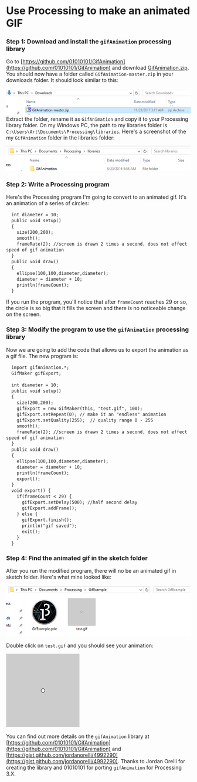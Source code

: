 # Use Processing to make an animated GIF
### Step 1: Download and install the `gifAnimation` processing library
Go to [https://github.com/01010101/GifAnimation](https://github.com/01010101/GifAnimation) and download [GifAnimation.zip](https://github.com/01010101/GifAnimation/archive/master.zip). You should now have a folder called `GifAnimation-master.zip` in your downloads folder. It should look similar to this:    

![](GifAnimation1.PNG)    
Extract the folder, rename it as `GifAnimation` and copy it to your Processing library folder. On my Windows PC, the path to my libraries folder is `C:\Users\Art\Documents\Processing\libraries`. Here's a screenshot of the my `GifAnimation` folder in the libraries folder:   

![](GifAnimation2.PNG)   

### Step 2: Write a Processing program
Here's the Processing program I'm going to convert to an animated gif. It's an animation of a series of circles:   

```Processing
  int diameter = 10;
  public void setup()
  {
    size(200,200);
    smooth();
    frameRate(2); //screen is drawn 2 times a second, does not effect speed of gif animation
  }
  public void draw()
  {
    ellipse(100,100,diameter,diameter);
    diameter = diameter + 10;
    println(frameCount);
  }
  ```
  
If you run the program, you'll notice that after `frameCount` reaches 29 or so, the circle is so big that it fills the screen and there is no noticeable change on the screen.
### Step 3: Modify the program to use the `gifAnimation` processing library
Now we are going to add the code that allows us to export the animation as a gif file. The new program is:   

```Processing
  import gifAnimation.*;
  GifMaker gifExport;

  int diameter = 10;
  public void setup()
  {
    size(200,200);
    gifExport = new GifMaker(this, "test.gif", 100);
    gifExport.setRepeat(0); // make it an "endless" animation
    gifExport.setQuality(255);  // quality range 0 - 255
    smooth();
    frameRate(2); //screen is drawn 2 times a second, does not effect speed of gif animation
  }
  public void draw()
  {
    ellipse(100,100,diameter,diameter);
    diameter = diameter + 10;
    println(frameCount);
    export();
  }
  void export() {
    if(frameCount < 29) {
      gifExport.setDelay(500); //half second delay
      gifExport.addFrame();
    } else {
      gifExport.finish();
      println("gif saved");
      exit();
    }
  }
  ```
  
### Step 4: Find the animated gif in the sketch folder
After you run the modified program, there will no be an animated gif in sketch folder. Here's what mine looked like:   

![](GifAnimation3.PNG)   

Double click on `test.gif` and you should see your animation:   

![](test.gif)    

You can find out more details on the `gifAnimation` library at [https://github.com/01010101/GifAnimation](https://github.com/01010101/GifAnimation) and [https://gist.github.com/jordanorelli/4992290](https://gist.github.com/jordanorelli/4992290). Thanks to Jordan Orelli for creating the library and 01010101 for porting `gifAnimation` for Processing 3.X.

